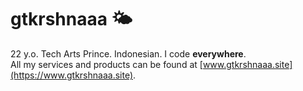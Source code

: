# gtkrshnaaa 🌤️
22 y.o. Tech Arts Prince. Indonesian.
I code **everywhere**.  
All my services and products can be found at [www.gtkrshnaaa.site](https://www.gtkrshnaaa.site).  

